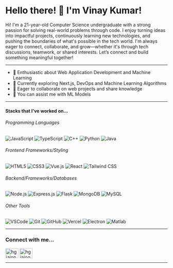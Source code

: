# Hello there! 👋 I'm Vinay Kumar!

Hi! I'm a 21-year-old Computer Science undergraduate with a strong passion for solving real-world problems through code. I enjoy turning ideas into impactful projects, continuously learning new technologies, and pushing the boundaries of what's possible in the tech world.
I'm always eager to connect, collaborate, and grow—whether it's through tech discussions, teamwork, or shared interests. Let’s connect and build something meaningful together!

---

- 🔭 Enthusiastic about Web Application Development and Machine Learning
- 🌱 Currently exploring Next.js, DevOps and Machine Learning Algorithms
- 👯 Eager to collaborate on web projects and share knowledge
- 🤝 You can assist me with ML Models

---

#### Stacks that I've worked on...

###### Programming Languages

![JavaScript](https://img.shields.io/badge/-JavaScript-black?style=flat-square&logo=javascript) ![TypeScript](https://img.shields.io/badge/-TypeScript-007ACC?style=flat-square&logo=typescript) ![C++](https://img.shields.io/badge/-C++-00599C?style=flat-square&logo=c%2B%2B) ![Python](https://img.shields.io/badge/-Python-black?style=flat-square&logo=python) ![Java](https://img.shields.io/badge/-Java-red?style=flat-square&logo=java)

###### Frontend Frameworks/Styling

![HTML5](https://img.shields.io/badge/-HTML5-E34F26?style=flat-square&logo=html5&logoColor=white) ![CSS3](https://img.shields.io/badge/-CSS3-1572B6?style=flat-square&logo=css3&logoColor=white) ![Vue.js](https://img.shields.io/badge/-Vue.js-4FC08D?style=flat-square&logo=vue.js&logoColor=white) ![React](https://img.shields.io/badge/-React-black?style=flat-square&logo=react) ![Tailwind CSS](https://img.shields.io/badge/-Tailwind_CSS-38B2AC?style=flat-square&logo=tailwind-css&logoColor=white)

###### Backend/Frameworks/Databases

![Node.js](https://img.shields.io/badge/-Node.js-339933?style=flat-square&logo=node.js&logoColor=white) ![Express.js](https://img.shields.io/badge/-Express.js-000000?style=flat-square&logo=express&logoColor=white) ![Flask](https://img.shields.io/badge/-Flask-000000?style=flat-square&logo=flask) ![MongoDB](https://img.shields.io/badge/-MongoDB-47A248?style=flat-square&logo=mongodb&logoColor=white) ![MySQL](https://img.shields.io/badge/-MySQL-4479A1?style=flat-square&logo=mysql&logoColor=white)

###### Other Tools

![VSCode](https://img.shields.io/badge/-VS_Code-007ACC?style=flat-square&logo=visual-studio-code&logoColor=white) ![Git](https://img.shields.io/badge/-Git-F05032?style=flat-square&logo=git&logoColor=white) ![GitHub](https://img.shields.io/badge/-GitHub-181717?style=flat-square&logo=github) ![Vercel](https://img.shields.io/badge/-Vercel-black?style=flat-square&logo=vercel) ![Electron](https://img.shields.io/badge/-Electron-47848F?style=flat-square&logo=electron&logoColor=white) ![Matlab](https://img.shields.io/badge/-Matlab-0076A8?style=flat-square&logo=mathworks&logoColor=white)

---

<h3 align="left">Connect with me...</h3> <p align="left">
<a href="https://www.linkedin.com/in/vinay-vk-kumar" target="blank"><img align="center" src="https://raw.githubusercontent.com/rahuldkjain/github-profile-readme-generator/master/src/images/icons/Social/linked-in-alt.svg" alt="hgjajoo" height="30" width="40" /></a>
<a href="https://leetcode.com/u/Vinay_Kumar_2005" target="blank"><img align="center" src="https://raw.githubusercontent.com/rahuldkjain/github-profile-readme-generator/master/src/images/icons/Social/leet-code.svg" alt="hgjajoo" height="30" width="40" /></a>


---
